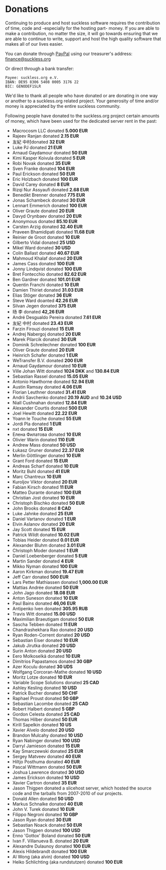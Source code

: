 Donations
=========
Continuing to produce and host suckless software requires the contribution of
time, code and -especially for the hosting part- money. If you are able to make
a contribution, no matter the size, it will go towards ensuring that we are
able to continue to write, support and host the high quality software that
makes all of our lives easier.

You can donate through [PayPal](https://paypal.com/) using our treasurer's address:
<finance@suckless.org>

Or direct through a bank transfer:

	Payee: suckless.org e.V.
	IBAN: DE95 8306 5408 0005 3176 22
	BIC: GENODEF1SLR

We'd like to thank all people who have donated or are donating in one way or
another to a suckless.org related project. Your generosity of time and/or money
is appreciated by the entire suckless community.

Following people have donated to the suckless.org project certain amounts of
money, which have been used for the dedicated server rent in the past:

* Macrocosm LLC donated **5.000 EUR**
* Rajeev Ranjan donated **2.15 EUR**
* 友紀 中村donated **32 EUR**
* Luke PJ donated **21 EUR**
* Arnaud Gaydamour donated **50 EUR**
* Kimi Kasper Koivula donated **5 EUR**
* Robi Novak donated **35 EUR**
* Sven Franke donated **104 EUR**
* Paul Erickson donated **50 EUR**
* Eric Holzbach donated **100 EUR**
* David Carey donated **8 EUR**
* Rizqi Nur Assyaufi donated **2.68 EUR**
* Benedikt Brenner donated **775 EUR**
* Jonas Schambeck donated **30 EUR**
* Lennart Emmerich donated **100 EUR**
* Oliver Graute donated **20 EUR**
* Davyd Orynbaev donated **20 EUR**
* Anonymous donated **85.10 EUR**
* Carsten Arzig donated **32.40 EUR**
* Praveen Bhamidipati donated **11.68 EUR**
* Reinier de Groot donated **10 EUR**
* Gilberto Vidal donated **25 USD**
* Mikel Ward donated **30 USD**
* Colin Ballast donated **40.67 EUR**
* Mahmoud Khalaf donated **20 EUR**
* James Cass donated **100 EUR**
* Jonny Lindqvist donated **100 EUR**
* Bret Fontecchio donated **82.62 EUR**
* Ben Gardner donated **101.01 EUR**
* Quentin Franchi donated **10 EUR**
* Damien Thiriet donated **31.03 EUR**
* Elias Stöger donated **36 EUR**
* Steve Ward doanted **42.26 EUR**
* Silvan Jegen donated **375 EUR**
* 旸 李 donated **42,26 EUR**
* André Desgualdo Pereira donated **7.61 EUR**
* 友紀 中村 donated **23.43 EUR**
* Farzin Firouzi donated **15 EUR**
* Andrej Nabergoj donated **20 EUR**
* Marek Pilarcik donated **30 EUR**
* Dominik Schreilechner donated **100 EUR**
* Oliver Graute donated **20 EUR**
* Heinrich Schafer donated **1 EUR**
* WeTransfer B.V. donated **200 EUR**
* Arnaud Gaydamour donated **10 EUR**
* Ville Johan Witt donated **1024 DKK** and **130.84 EUR**
* Sebastian Rassel donated **15.05 EUR**
* Antonio Hawthorne donated **52.94 EUR**
* Austin Ramsay donated **4.06 EUR**
* Florian Leuthner donated **31.41 EUR**
* Andrii Savchenko donated **20.19 AUD** and **10.24 USD**
* Niall Cushnahan donated **12.84 EUR**
* Alexander Courtis donated **500 EUR**
* Joel Hewitt donated **22.22 EUR**
* Yoann le Touche donated **55 EUR**
* Jordi Pla donated **1 EUR**
* nxt donated **15 EUR**
* Елена Филатова donated **10 EUR**
* Olivier Warin donated **110 EUR**
* Andrew Mass donated **50 USD**
* Łukasz Gruner donated **22.37 EUR**
* Merlin Göttlinger donated **10 EUR**
* Grant Ford donated **15 EUR**
* Andreas Scharf donated **10 EUR**
* Moritz Buhl donated **41 EUR**
* Marc Chantreux **10 EUR**
* Kuroljov Viktor donated **20 EUR**
* Fabian Kirsch donated **11 EUR**
* Matteo Durante donated **100 EUR**
* Christian Jost donated **10 EUR**
* Christoph Bischko donated **50 EUR**
* John Brooks donated **8 CAD**
* Luke Jahnke donated **25 EUR**
* Daniel Vartanov donated **1 EUR**
* Elvin Aslanov donated **20 EUR**
* Jay Scott donated **15 EUR**
* Patrick Wildt donated **10.02 EUR**
* Tobias Heider donated **0.01 EUR**
* Alexander Bluhm donated **3.01 EUR**
* Christoph Moder donated **1 EUR**
* Daniel Loebenberger donated **5 EUR**
* Martin Sander donated **4 EUR**
* Mikko Nyman donated **100 EUR**
* Aaron Kirkman donated **19.47 EUR**
* Jeff Carr donated **500 EUR**
* Lars Petter Mathiassen donated **1,000.00 EUR**
* Mattias Andrée donated **50 EUR**
* John Jago donated **18.08 EUR**
* Anton Suneson donated **10 EUR**
* Paul Bains donated **46,06 EUR**
* Antipenko Iven donated **305.95 RUB**
* Travis Witt donated **15.00 USD**
* Maximilian Braeutigam donated **50 EUR**
* Sascha Tebben donated **11 EUR**
* Chandrashekhara Rao donated **20 USD**
* Ryan Roden-Corrent donated **20 USD**
* Sebastian Eiser donated **10 EUR**
* Jakub Jirutka donated **20 USD**
* Surin Anton donated **20 USD**
* Eero Molkoselkä donated **10 EUR**
* Dimitrios Papastamos donated **30 GBP**
* Azer Koculu donated **30 UDS**
* Wolfgang Corcoran-Mathe donated **10 USD**
* Moritz Lotze donated **10 EUR**
* Variable Scope Solutions donated **25 CAD**
* Ashley Kesling donated **10 USD**
* Patrick Bucher donated **50 CHF**
* Raphael Proust donated **50 GBP**
* Sebastian Lacombe donated **25 CAD**
* Robert Halbert donated **5 GBP**
* Gordon Celesta donated **25 CAD**
* Thomas Hilber donated **50 EUR**
* Kirill Sapelkin donated **10 US**
* Xavier Alvelo donated **20 USD**
* Brandon Mulcahy donated **10 USD**
* Ryan Nabinger donated **100 USD**
* Darryl Jamieson donated **15 EUR**
* Kay Smarczewski donated **25 EUR**
* Sergey Matveev donated **40 EUR**
* Hiltjo Posthuma donated **40 EUR**
* Pascal Wittmann donated **50 EUR**
* Joshua Lawrence donated **30 USD**
* James Erickson donated **10 USD**
* Xavier Cartron donated **35 EUR**
* Jason Thigpen donated a slicehost server, which hosted the source code and the tarballs from 2007-2010 of our projects.
* Donald Allen donated **50 USD**
* Markus Schnalke donated **40 EUR**
* John V. Turek donated **10 EUR**
* Filippo Negroni donated **10 GBP**
* Jason Ryan donated **30 EUR**
* Sebastian Noack donated **50 EUR**
* Jason Thigpen donated **100 USD**
* Enno 'Gottox' Boland donated **50 EUR**
* Ivan F. Villanueva B. donated **20 EUR**
* Alexandre Dulaunoy donated **100 EUR**
* Alexis Hildebrandt donated **100 EUR**
* Al Wong (aka alvin) donated **100 USD**
* Heiko Schlichting (aka rundstutzen) donated **100 EUR**
